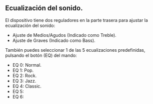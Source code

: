 ## Ecualización del sonido.

El dispositivo tiene dos reguladores en la parte trasera para ajustar la ecualización del sonido:

* Ajuste de Medios/Agudos (Indicado como Treble).
* Ajuste de Graves (Indicado como Bass).

También puedes seleccionar 1 de las 5 ecualizaciones predefinidas, pulsando el botón (EQ) del mando:

* EQ 0: Normal.
* EQ 1: Pop.
* EQ 2: Rock.
* EQ 3: Jazz.
* EQ 4: Classic.
* EQ 5:
* EQ 6:



